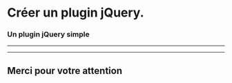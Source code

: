 <!-- footer: Copyright 2017 © Glenn ROLLAND – Reproduction interdite -->
<!-- page_number : true -->

<link rel="stylesheet" href="../../assets/style.css" />

# Créer un plugin jQuery.

### Un plugin jQuery simple

<!-- 10/02 TD -->

----

----

## Merci pour votre attention
